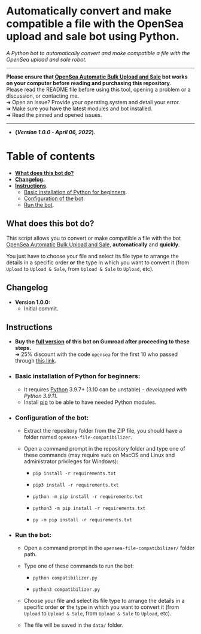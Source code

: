 # Automatically convert and make compatible a file with the OpenSea upload and sale bot using Python.
_A Python bot to automatically convert and make compatible a file with the OpenSea upload and sale robot._

---

**Please ensure that [OpenSea Automatic Bulk Upload and Sale](https://github.com/maximedrn/opensea-automatic-bulk-upload-and-sale) bot works on your computer before reading and purchasing this repository**.  
Please read the README file before using this tool, opening a problem or a discussion, or contacting me.  
➜ Open an issue? Provide your operating system and detail your error.  
➜ Make sure you have the latest modules and bot installed.  
➜ Read the pinned and opened issues.

---

* **(_Version 1.0.0 - April 06, 2022_).**

# Table of contents

* **[What does this bot do?](#what-does-this-bot-do)**
* **[Changelog](#changelog).**
* **[Instructions](#instructions)**.
  * [Basic installation of Python for beginners](#basic-installation-of-python-for-beginners).
  * [Configuration of the bot](#configuration-of-the-bot).
  * [Run the bot](#run-the-bot).

## What does this bot do?

This script allows you to convert or make compatible a file with the bot [OpenSea Automatic Bulk Upload and Sale](https://github.com/maximedrn/opensea-automatic-bulk-upload-and-sale), **automatically** and **quickly**.

You just have to choose your file and select its file type to arrange the details in a specific order **or** the type in which you want to convert it (from `Upload` to `Upload & Sale`, from `Upload & Sale` to `Upload`, etc).

## Changelog

* **Version 1.0.0:**
  * Initial commit.

## Instructions

* **Buy the [full version](https://maximedrn.gumroad.com/l/opensea-file-compatibilizer) of this bot on Gumroad after proceeding to these steps.**  
  ➜ 25% discount with the code `opensea` for the first 10 who passed through [this link](https://maximedrn.gumroad.com/l/opensea-file-compatibilizer/opensea).

* ### Basic installation of Python for beginners:
  * It requires [Python](https://www.python.org/) 3.9.7+ (3.10 can be unstable) - _developped with Python 3.9.11_.
  * Install [pip](https://pip.pypa.io/en/stable/installation/) to be able to have needed Python modules.

* ### Configuration of the bot:
  * Extract the repository folder from the ZIP file, you should have a folder named  `opensea-file-compatibilizer`.
  * Open a command prompt in the repository folder and type one of these commands (may require ``sudo`` on MacOS and Linux and administrator privileges for Windows):
    
    * ```
      pip install -r requirements.txt
      ```
    * ```
      pip3 install -r requirements.txt
      ```
    * ```
      python -m pip install -r requirements.txt
      ```
    * ```
      python3 -m pip install -r requirements.txt
      ```
    * ```
      py -m pip install -r requirements.txt
      ```
* ### Run the bot:
  * Open a command prompt in the `opensea-file-compatibilizer/` folder path.
  * Type one of these commands to run the bot:
    
    * ```
      python compatibilizer.py
      ```
    * ```
      python3 compatibilizer.py
      ```
   * Choose your file and select its file type to arrange the details in a specific order **or** the type in which you want to convert it (from `Upload` to `Upload & Sale`, from `Upload & Sale` to `Upload`, etc).
   * The file will be saved in the `data/` folder.
